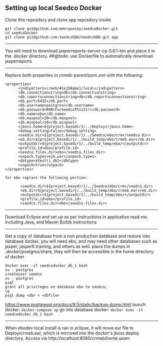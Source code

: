 ## Setting up local Seedco Docker

Clone this repository and clone app repository inside
```
git clone git@github.com:mmorgansky/seedcoDocker.git
cd seedcoDocker
git clone git@github.com:SeedcoEBO/SeedcoEBO.git app
```
___
You will need to download jasperreports-server-cp-5.6.1-bin and place it in the .docker directory.
##@todo:
    use Dockerfile to automatically download jasperreports
___
Replace both properties in crmeb-parent/pom.xml with the following:
 ```
<properties>
       <jndipattern>crmeb/#{ejbName}/local</jndipattern>
       <db.connectionstring>db</db.connectionstring>
       <db.reportsconnectionstring>db</db.reportsconnectionstring>
       <db.port>5432</db.port>
       <db.username>postgres</db.username>
       <db.password>R00tForSeedcoThisIs!</db.password>
       <db.name>ebo</db.name>
       <db.maxpool>20</db.maxpool>
       <db.minpool>10</db.minpool>
       <jboss.home>${project.basedir}/../Deploy</jboss.home>
       <debug.setting>false</debug.setting>
       <seedco.dir>${project.basedir}/../Seedco/ebo/crm</seedco.dir>
       <eb.dir>${project.basedir}/../build_temp/ebo/crmeb.ear</eb.dir>
       <outputdir>${project.basedir}/../build_temp/ebo/</outputdir>
       <profile.id>ebo</profile.id>
       <seedco.files.dir>ebo</seedco.files.dir>
       <unpack.types>ejb,war</unpack.types>
       <dbtype>${multi_db}</dbtype>
       <unpack>true</unpack>
</properties>

for ebo replace the following portion:

		<seedco.dir>${project.basedir}/../Seedco/ebo/crm</seedco.dir>
        <eb.dir>${project.basedir}/../build_temp/ebo/crmeb.ear</eb.dir>
        <outputdir>${project.basedir}/../build_temp/ebo/</outputdir>
        <profile.id>ebo</profile.id>
        <seedco.files.dir>ebo</seedco.files.dir>

```
___
 Download Eclipse and set up as per instructions in application read me, including Java, and Maven Builds instructions
___
Get a copy of database from a non production database and restore into database docker, you will need ebo, and may need other databases such as jasper, jasper6 training, and others as well.
place the dumps in .docker/postgres/share, they will then be accessible in the home directory of docker
```
docker exec -it seedcodocker_db_1 bash
su - postgres
createuser seedco
su - postgres
psql
grant all privileges on database ebo to seedco;
\q
psql dump <db> < <dbfile>
```
https://www.postgresql.org/docs/9.5/static/backup-dump.html
launch docker: `docker-compose up`
go into database docker: `docker exec -it seedcodocker_db_1 bash`
___
When ebodev local install is ran in eclipse, it will move ear file to Deploy/crmeb.ear, which is mirrored into the docker's jboss deploy directory. Access via http://localhost:8080/crmeb/home.seam